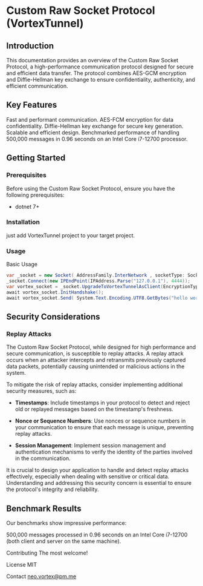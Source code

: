 # Custom Raw Socket Protocol  (VortexTunnel)
## Introduction
This documentation provides an overview of the Custom Raw Socket Protocol, a high-performance communication protocol designed for secure and efficient data transfer. The protocol combines AES-GCM encryption and Diffie-Hellman key exchange to ensure confidentiality, authenticity, and efficient communication.

## Key Features
Fast and performant communication.
AES-FCM encryption for data confidentiality.
Diffie-Hellman key exchange for secure key generation.
Scalable and efficient design.
Benchmarked performance of handling 500,000 messages in 0.96 seconds on an Intel Core i7-12700 processor.
## Getting Started
### Prerequisites
Before using the Custom Raw Socket Protocol, ensure you have the following prerequisites:

* dotnet 7+

### Installation
just add VortexTunnel project to your target project.

### Usage
Basic Usage
```csharp
var _socket = new Socket( AddressFamily.InterNetwork , socketType: SocketType.Stream , protocolType: ProtocolType.Tcp);
_socket.Connect(new IPEndPoint(IPAddress.Parse("127.0.0.1"), 4444));
var vortex_socket = _socket.UpgradeToVortexTunnelAsClient(EncryptionType.AES);
await vortex_socket.InitHandshake();
await vortex_socket.Send( System.Text.Encoding.UTF8.GetBytes("hello world"));
```


## Security Considerations

### Replay Attacks

The Custom Raw Socket Protocol, while designed for high performance and secure communication, is susceptible to replay attacks. A replay attack occurs when an attacker intercepts and retransmits previously captured data packets, potentially causing unintended or malicious actions in the system.

To mitigate the risk of replay attacks, consider implementing additional security measures, such as:

- **Timestamps**: Include timestamps in your protocol to detect and reject old or replayed messages based on the timestamp's freshness.

- **Nonce or Sequence Numbers**: Use nonces or sequence numbers in your communication to ensure that each message is unique, preventing replay attacks.

- **Session Management**: Implement session management and authentication mechanisms to verify the identity of the parties involved in the communication.

It is crucial to design your application to handle and detect replay attacks effectively, especially when dealing with sensitive or critical data. Understanding and addressing this security concern is essential to ensure the protocol's integrity and reliability.

## Benchmark Results
Our benchmarks show impressive performance:

500,000 messages processed in 0.96 seconds on an Intel Core i7-12700 (both client and server on the same machine).


Contributing
The most welcome!

License
MIT



Contact
neo.vortex@pm.me
